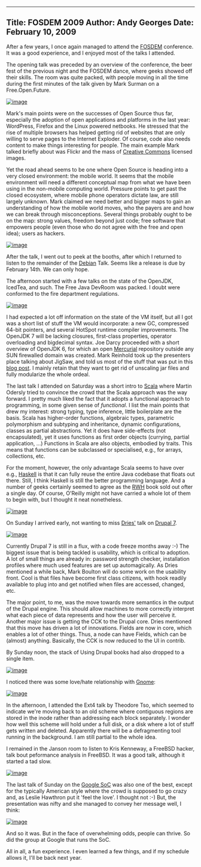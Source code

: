 -----
Title:  FOSDEM 2009
Author: Andy Georges
Date: February 10, 2009
----







After a few years, I once again managed to attend the
[FOSDEM](http://fosdem.org/) conference. It was a good experience, and I
enjoyed most of the talks I attended.


The opening talk was preceded by an overview of the conference, the beer
fest of the previous night and the FOSDEM dance, where geeks showed off
their skills. The room was quite packed, with people moving in all the
time during the first minutes of the talk given by Mark Surman on a
Free.Open.Future.


[![image](71E880C1-5FC7-4F7A-AAB7-FFFF4D3E0628-1.jpg)](http://www.flickr.com/photos/itkovian/3261442552/)


Mark's main points were on the successes of Open Source thus far,
especially the adoption of open applications and platforms in the last
year: WordPress, Firefox and the Linux powered netbooks. He stressed
that the rise of multiple browsers has helped getting rid of websites
that are only willing to serve pages to the Internet Exploder. Of
course, code also needs content to make things interesting for people.
The main example Mark talked briefly about was Flickr and the mass of
[Creative Commons](http://creativecommons.org/) licensed images.


Yet the road ahead seems to be one where Open Source is heading into a
very closed environment: the mobile world. It seems that the mobile
environment will need a different conceptual map from what we have been
using in the non-mobile computing world. Pressure points to get past the
closed ecosystem, where mobile phone operators dictate law, are still
largely unknown. Mark claimed we need better and bigger maps to gain an
understanding of how the mobile world moves, who the payers are and how
we can break through misconceptions. Several things probably ought to be
on the map: strong values, freedom beyond just code; free software that
empowers people (even those who do not agree with the free and open
idea); users as hackers.


[![image](71E880C1-5FC7-4F7A-AAB7-FFFF4D3E0628-2.jpg)](http://www.flickr.com/photos/itkovian/3260596917/)


After the talk, I went out to peek at the booths, after which I returned
to listen to the remainder of the [Debian](http://www.debian.org/) Talk.
Seems like a release is due by February 14th. We can only hope.


The afternoon started with a few talks on the state of the OpenJDK,
IcedTea, and such. The Free Java DevRoom was packed. I doubt were
conformed to the fire department regulations.


[![image](71E880C1-5FC7-4F7A-AAB7-FFFF4D3E0628-3.jpg)](http://www.flickr.com/photos/itkovian/3260627013/)


I had expected a lot off information on the state of the VM itself, but
all I got was a short list of stuff the VM would incorporate: a new GC,
compressed 64-bit pointers, and several HotSpot runtime compiler
improvements. The OpenJDK 7 will be lacking closures, first-class
properties, operator overloading and bigdecimal syntax. Joe Darcy
proceeded with a short overview of OpenJDK 6, for which an open
[Mercurial](http://www.selenic.com/mercurial/wiki/) repository outside
any SUN firewalled domain was created. Mark Reinhold took up the
presenters place talking about JigSaw, and told us most of the stuff
that was put in this [blog post](http://blogs.sun.com/mr/entry/jigsaw).
I mainly retain that they want to get rid of unscaling jar files and
fully modularize the whole ordeal.


The last talk I attended on Saturday was a short intro to
[Scala](http://www.scala-lang.org/) where Martin Odersly tried to
convince the crowd that the Scala approach was the way forward. I pretty
much liked the fact that it adopts a functional approach to programming,
in some given sense of *functional*. I list the main points that drew my
interest: strong typing, type inference, little boilerplate are the
basis. Scala has higher-order functions, algebraic types, parametric
polymorphism and subtyping and inheritance, dynamic configurations,
classes as partial abstractions. Yet it does have side-effects (not
encapsulated), yet it uses functions as first order objects (currying,
partial application, ...) Functions in Scala are also objects, embodied
by traits. This means that functions can be subclassed or specialised,
e.g., for arrays, collections, etc.


For the moment, however, the only advantage Scala seems to have over
e.g., [Haskell](http://haskel.org/) is that it can fully reuse the
entire Java codebase that floats out there. Still, I think Haskell is
still the better programming language. And a number of geeks certainly
seemed to agree as the [RWH](http://book.realworldhaskell.org/) book
sold out ofter a single day. Of course, O'Reilly might not have carried
a whole lot of them to begin with, but I thought it neat nonetheless.


[![image](71E880C1-5FC7-4F7A-AAB7-FFFF4D3E0628-4.jpg)](http://www.flickr.com/photos/itkovian/3261431400/)


On Sunday I arrived early, not wanting to miss
[Dries'](http://buytaert.net/) talk on [Drupal 7](http://drupal.org/).


[![image](71E880C1-5FC7-4F7A-AAB7-FFFF4D3E0628-5.jpg)](http://www.flickr.com/photos/itkovian/3263794313/)


Currently Drupal 7 is still in a flux, with a code freeze months away
:-) The biggest issue that is being tackled is usability, which is
critical to adoption. A lot of small things are already in: password
strength checker, installation profiles where much used features are set
up automagically. As Dries mentioned a while back, Mark Boulton will do
some work on the usability front. Cool is that files have become first
class citizens, with hook readily available to plug into and get
notified when files are accessed, changed, etc.


The major point, to me, was the move towards more semantics in the
output of the Drupal engine. This should allow machines to more
correctly interpret what each piece of data represents and how the user
will perceive it. Another major issue is getting the CCK to the Drupal
core. Dries mentioned that this move has driven a lot of innovations.
Fields are now in core, which enables a lot of other things. Thus, a
node can have Fields, which can be (almost) anything. Basically, the CCK
is now reduced to the UI in contrib.


By Sunday noon, the stack of Using Drupal books had also dropped to a
single item.


[![image](71E880C1-5FC7-4F7A-AAB7-FFFF4D3E0628-6.jpg)](http://www.flickr.com/photos/itkovian/3264646268/)


I noticed there was some love/hate relationship with
[Gnome](http://gnome.org/):


[![image](71E880C1-5FC7-4F7A-AAB7-FFFF4D3E0628-7.jpg)](http://www.flickr.com/photos/itkovian/3263838801/)


In the afternoon, I attended the Ext4 talk by Theodore Tso, which seemed
to indicate we're moving back to an old scheme where contiguous regions
are stored in the inode rather than addressing each block separately. I
wonder how well this scheme will hold under a full disk, or a disk where
a lot of stuff gets written and deleted. Apparently there will be a
defragmenting tool running in the background. I am still partial to the
whole idea.


I remained in the Janson room to listen to Kris Kenneway, a FreeBSD
hacker, talk bout peformance analysis in FreeBSD. It was a good talk,
although it started a tad slow.


[![image](71E880C1-5FC7-4F7A-AAB7-FFFF4D3E0628-8.jpg)](http://www.flickr.com/photos/itkovian/3263847491/)


The last talk of Sunday on the [Google
SoC](http://code.google.com/soc/2008/) was also one of the best, except
for the typically American style where the crowd is supposed to go crazy
and, as Leslie Hawthron put it 'feel the love'. I thought not :-) But,
the presentation was nifty and she managed to convey her message well, I
think:


[![image](71E880C1-5FC7-4F7A-AAB7-FFFF4D3E0628-9.jpg)](http://www.flickr.com/photos/itkovian/3264684934/)


And so it was. But in the face of overwhelming odds, people can thrive.
So did the group at Google that runs the SoC.


All in all, a fun experience. I even learned a few things, and if my
schedule allows it, I'll be back next year.




